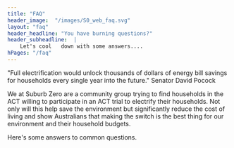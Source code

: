 ```yaml
--- 
title: "FAQ"  
header_image:  "/images/S0_web_faq.svg" 
layout: "faq"
header_headline: "You have burning questions?"
header_subheadline:  |
    Let's cool   down with some answers.... 
hPages: "/faq"
---  
```


"Full electrification would unlock thousands of dollars of energy bill savings for households every single year into the future." Senator David Pocock

We at Suburb Zero are a community group trying to find households in the ACT willing to participate in an ACT trial to electrify their households. Not only will this help save the environment but significantly reduce the cost of living and show Australians that making the switch is the best thing for our environment and their household budgets.

Here's  some answers to common questions. 

 
